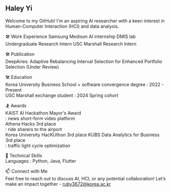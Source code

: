 ## Haley Yi
Welcome to my GitHub! I'm an aspiring AI researcher with a keen interest in Human-Computer Interaction (HCI) and data analysis. 




🛠️ Work Experience
Samsung Medison AI internship
DMIS lab Undergraduate Research Intern
USC Marshall Research Intern


🛠️ Publication  
DeepAries: Adaptive Rebalancing Interval Selection for Enhanced Portfolio Selection (Under Review)

🛠️ Education  
Korea University Business School + software convergence degree : 2022 - Present      
USC Marshall exchange student : 2024 Spring cohort  


🏂 Awards  
KAIST AI Hackathon Mayor's Award  
  : news short-form video platform  
Athena Hacks 3rd place  
  : ride sharers to the airport  
Korea University HacKUthon 3rd place
KUBS Data Analytics for Business 3rd place  
  : traffic light cycle optimization  


🌟 Technical Skills  
Languages : Python, Java, Flutter  

  
📫 Connect with Me  
Feel free to reach out to discuss AI, HCI, or any potential collaboration! Let’s make an impact together - ruby3672@korea.ac.kr
